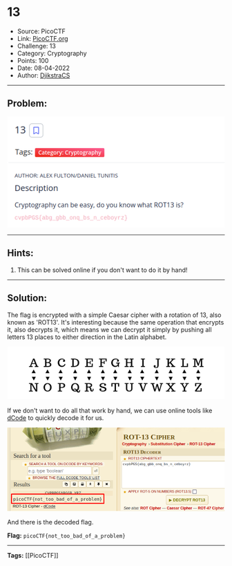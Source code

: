 # 13
* Source: PicoCTF
* Link: [PicoCTF.org](https://picoctf.org/)
* Challenge: 13
* Category: Cryptography
* Points: 100
* Date: 08-04-2022
* Author: [DjikstraCS](https://github.com/DjikstraCS)

---
## Problem:
![](./attachments/Pasted%20image%2020220408201332.png)

---
## Hints:
1. This can be solved online if you don't want to do it by hand!

---
## Solution:
The flag is encrypted with a simple Caesar cipher with a rotation of 13, also known as 'ROT13'. It's interesting because the same operation that encrypts it, also decrypts it, which means we can decrypt it simply by pushing all letters 13 places to either direction in the Latin alphabet.

![](./attachments/Pasted%20image%2020220408202609.png)

If we don't want to do all that work by hand, we can use online tools like [dCode](https://www.dcode.fr/) to quickly decode it for us.

![](./attachments/Pasted%20image%2020220408202147.png)

And there is the decoded flag.

**Flag:** `picoCTF{not_too_bad_of_a_problem}`

---
**Tags:** [[PicoCTF]]